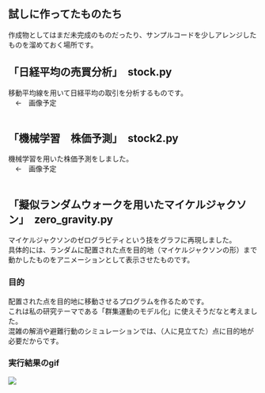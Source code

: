 ## 試しに作ってたものたち
作成物としてはまだ未完成のものだったり、サンプルコードを少しアレンジしたものを溜めておく場所です。  

## 「日経平均の売買分析」　stock.py
移動平均線を用いて日経平均の取引を分析するものです。  
<img src="">　←　画像予定
<br><br>

## 「機械学習　株価予測」　stock2.py
機械学習を用いた株価予測をしました。  
<img src="">　←　画像予定
<br><br>

## 「擬似ランダムウォークを用いたマイケルジャクソン」　zero_gravity.py
マイケルジャクソンのゼログラビティという技をグラフに再現しました。  
具体的には、ランダムに配置された点を目的地（マイケルジャクソンの形）まで動かしたものをアニメーションとして表示させたものです。  
  
### 目的
配置された点を目的地に移動させるプログラムを作るためです。  
これは私の研究テーマである「群集運動のモデル化」に使えそうだなと考えました。  
混雑の解消や避難行動のシミュレーションでは、（人に見立てた）点に目的地が必要だからです。

### 実行結果のgif
<img src="https://user-images.githubusercontent.com/57177320/93015076-431b2f80-f5f1-11ea-87a3-410d8b583126.GIF">
